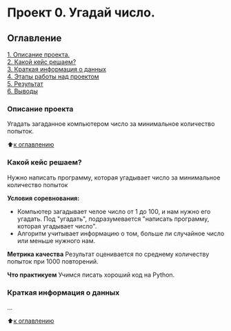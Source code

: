 # Проект 0. Угадай число.

## Оглавление
[1. Описание проекта.](https://github.com/KirillKomarow/sf_data_science/tree/IDE/project_0#readme#Описание-проекта)  
[2. Какой кейс решаем?](https://github.com/KirillKomarow/sf_data_science/tree/IDE/project_0#readme#Какой-кейс-решаем)       
[3. Краткая информация о данных](https://github.com/KirillKomarow/sf_data_science/tree/IDE/project_0#readme#Краткая-информация-о-данных)    
[4. Этапы работы над проектом](https://github.com/KirillKomarow/sf_data_science/tree/IDE/project_0#readme#Этапы-работы-над-проектом)  
[5. Результат](https://github.com/KirillKomarow/sf_data_science/tree/IDE/project_0#readme#Результат)  
[6. Выводы](https://github.com/KirillKomarow/sf_data_science/tree/IDE/project_0#readme#Выводы)    


### Описание проекта
Угадать загаданное компьютером число за минимальное количество попыток.

:arrow_up:[к оглавлению](https://github.com/KirillKomarow/sf_data_science/blob/IDE/project_0/README.md#Оглавление)


### Какой кейс решаем?
Нужно написать программу, которая угадывает число за минимальное количество попыток

**Условия соревнования:**
- Компьютер загадывает челое число от 1 до 100, и нам нужно его угадать. Под "угадать", подразумевается "написать программу, которая угадывает число".
- Алгоритм учитывает информацию о том, больше ли случайное число или меньше нужного нам.

**Метрика качества**
Результат оценивается по среднему количеству попыток при 1000 повторений.

**Что практикуем**
Учимся писать хороший код на Python.


### Краткая информация о данных
...

:arrow_up:[к оглавлению](https://github.com/KirillKomarow/sf_data_science/blob/IDE/project_0/README.md#Оглавление)